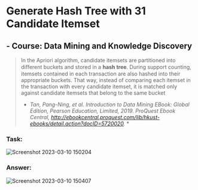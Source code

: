 # Generate Hash Tree with 31 Candidate Itemset
## - Course: Data Mining and Knowledge Discovery

> In the Apriori algorithm, candidate itemsets are partitioned into diﬀerent buckets and stored in a **hash tree**. During support counting, itemsets contained in each transaction are also hashed into their appropriate buckets. That way, instead of comparing each itemset in the transaction with every candidate itemset, it is matched only against candidate itemsets that belong to the same bucket
>* *Tan, Pang-Ning, et al. Introduction to Data Mining EBook: Global Edition, Pearson Education, Limited, 2019. ProQuest Ebook Central, http://ebookcentral.proquest.com/lib/hkust-ebooks/detail.action?docID=5720020.* *


### Task:
![Screenshot 2023-03-10 150204](https://user-images.githubusercontent.com/101310529/224246360-16997b4a-cd99-407b-bf4a-8733ae8ed9f9.png)


### Answer:
![Screenshot 2023-03-10 150407](https://user-images.githubusercontent.com/101310529/224251555-92eef5f1-9a81-415b-a5e1-12c3600118a5.png)


